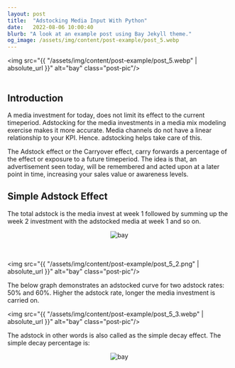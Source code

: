```yaml
---
layout: post
title:  "Adstocking Media Input With Python"
date:   2022-08-06 10:00:40
blurb: "A look at an example post using Bay Jekyll theme."
og_image: /assets/img/content/post-example/post_5.webp
---
```


<img src="{{ "/assets/img/content/post-example/post_5.webp" | absolute_url }}" alt="bay" class="post-pic"/>
<br />
<br />

<h2>Introduction</h2>

<p>A media investment for today, does not limit its effect to the current timeperiod. Adstocking for the media investments in a media mix modeling exercise makes it more accurate. Media channels do not have a linear relationship to your KPI. Hence. adstocking helps take care of this.</p>
<p>The Adstock effect or the Carryover effect, carry forwards a percentage of the effect or exposure to a future timeperiod. The idea is that, an advertisement seen today, will be remembered and acted upon at a later point in time, increasing your sales value or awareness levels.</p>


<h2>Simple Adstock Effect</h2>
<p>The total adstock is the media invest at week 1 followed by summing up the week 2 investment with the adstocked media at week 1 and so on.</p>

<center><img src="{{ "/assets/img/content/post-example/post_5_1.webp" | absolute_url }}" alt="bay" class="post-pic"/></center>
<br /><br />

<img src="{{ "/assets/img/content/post-example/post_5_2.png" | absolute_url }}" alt="bay" class="post-pic"/>

<p>The below graph demonstrates an adstocked curve for two adstock rates: 50% and 60%. Higher the adstock rate, longer the media investment is carried on.</p>

<img src="{{ "/assets/img/content/post-example/post_5_3.webp" | absolute_url }}" alt="bay" class="post-pic"/>

<p>The adstock in other words is also called as the simple decay effect. The simple decay percentage is:</p>

<center><img src="{{ "/assets/img/content/post-example/post_5_4.webp" | absolute_url }}" alt="bay" class="post-pic"/></center>